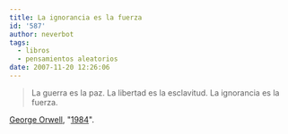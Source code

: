 ```yaml
---
title: La ignorancia es la fuerza
id: '587'
author: neverbot
tags:
  - libros
  - pensamientos aleatorios
date: 2007-11-20 12:26:06
---
```


> La guerra es la paz. La libertad es la esclavitud. La ignorancia es la fuerza.

[George Orwell](http://en.wikipedia.org/wiki/George_Orwell), "[1984](http://en.wikipedia.org/wiki/Nineteen_Eighty-Four)".